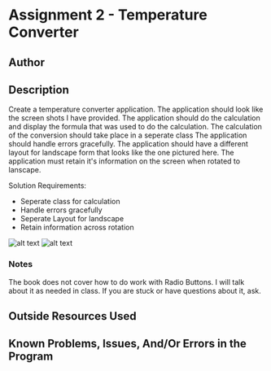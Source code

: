 # Assignment 2 - Temperature Converter

## Author

## Description

Create a temperature converter application.
The application should look like the screen shots I have provided.
The application should do the calculation and display the formula that was used to do the calculation.
The calculation of the conversion should take place in a seperate class
The application should handle errors gracefully.
The application should have a different layout for landscape form that looks like the one pictured here.
The application must retain it's information on the screen when rotated to lanscape.

Solution Requirements:

* Seperate class for calculation
* Handle errors gracefully
* Seperate Layout for landscape
* Retain information across rotation

![alt text](http://barnesbrothers.homeserver.com/cis298/assignmentImages/assignment2a.jpg "Application Portrait Layout")
![alt text](http://barnesbrothers.homeserver.com/cis298/assignmentImages/assignment2b.jpg "Application Landscape Layout")
### Notes

The book does not cover how to do work with Radio Buttons. I will talk about it as needed in class. If you are stuck or have questions about it, ask.

## Outside Resources Used

## Known Problems, Issues, And/Or Errors in the Program



